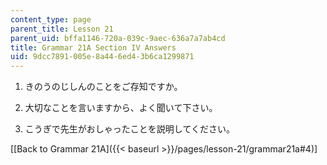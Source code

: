 ```yaml
---
content_type: page
parent_title: Lesson 21
parent_uid: bffa1146-720a-039c-9aec-636a7a7ab4cd
title: Grammar 21A Section IV Answers
uid: 9dcc7891-005e-8a44-6ed4-3b6ca1299871
---
```


1.  きのうのじしんのことをご存知ですか。
    
2.  大切なことを言いますから、よく聞いて下さい。
    
3.  こうぎで先生がおしゃったことを説明してください。
    

\[[Back to Grammar 21A]({{< baseurl >}}/pages/lesson-21/grammar21a#4)\]